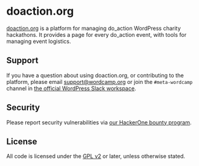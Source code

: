 # doaction.org

[doaction.org](https://doaction.org) is a platform for managing do_action WordPress charity hackathons. It provides a page for every do_action event, with tools for managing event logistics.


## Support

If you have a question about using doaction.org, or contributing to the platform, please email [support@wordcamp.org](mailto:support@wordcamp.org) or join the `#meta-wordcamp` channel in [the official WordPress Slack workspace](https://make.wordpress.org/chat/).


## Security

Please report security vulnerabilities via [our HackerOne bounty program](https://hackerone.com/wordpress).


## License

All code is licensed under the [GPL v2](https://www.gnu.org/licenses/old-licenses/gpl-2.0.html) or later, unless otherwise stated.
